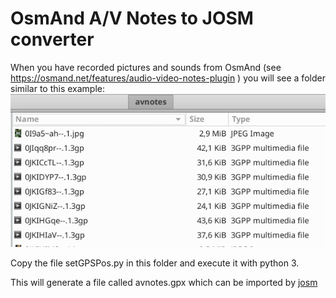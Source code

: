 # OsmAnd A/V Notes to JOSM converter
When you have recorded pictures and sounds from OsmAnd (see https://osmand.net/features/audio-video-notes-plugin )
you will see a folder similar to this example:
![File example](files.png)

Copy the file setGPSPos.py in this folder and execute it with python 3.

This will generate a file called avnotes.gpx which can be imported by [josm](https://josm.openstreetmap.de/)

